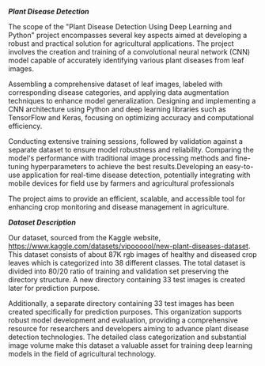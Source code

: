 ***Plant Disease Detection***

The scope of the "Plant Disease Detection Using Deep Learning and Python" project encompasses several key aspects aimed at developing a robust and practical solution for agricultural applications. The project involves the creation and training of a convolutional neural network (CNN) model capable of accurately identifying various plant diseases from leaf images.

Assembling a comprehensive dataset of leaf images, labeled with corresponding disease categories, and applying data augmentation techniques to enhance model generalization. Designing and implementing a CNN architecture using Python and deep learning libraries such as TensorFlow and Keras, focusing on optimizing accuracy and computational efficiency.

Conducting extensive training sessions, followed by validation against a separate dataset to ensure model robustness and reliability. Comparing the model's performance with traditional image processing methods and fine-tuning hyperparameters to achieve the best results.Developing an easy-to-use application for real-time disease detection, potentially integrating with mobile devices for field use by farmers and agricultural professionals

The project aims to provide an efficient, scalable, and accessible tool for enhancing crop monitoring and disease management in agriculture.

***Dataset Description***

Our dataset, sourced from the Kaggle website, https://www.kaggle.com/datasets/vipoooool/new-plant-diseases-dataset. This dataset consists of about 87K rgb images of healthy and diseased crop leaves which is categorized into 38 different classes. The total dataset is divided into 80/20 ratio of training and validation set preserving the directory structure. A new directory containing 33 test images is created later for prediction purpose. 

Additionally, a separate directory containing 33 test images has been created specifically for prediction purposes. This organization supports robust model development and evaluation, providing a comprehensive resource for researchers and developers aiming to advance plant disease detection technologies. The detailed class categorization and substantial image volume make this dataset a valuable asset for training deep learning models in the field of agricultural technology.
